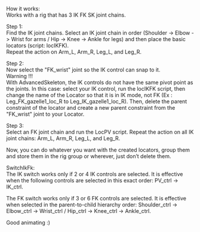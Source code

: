 How it works: <br>
Works with a rig that has 3 IK FK SK joint chains.

Step 1: <br>
Find the IK joint chains. Select an IK joint chain in order (Shoulder -> Elbow -> Wrist for arms / Hip -> Knee -> Ankle for legs) and then place the basic locators (script: locIKFK). <br>
Repeat the action on Arm_L, Arm_R, Leg_L, and Leg_R.

Step 2: <br>
Now select the "FK_wrist" joint so the IK control can snap to it.<br>
Warning !!! <br>
With AdvancedSkeleton, the IK controls do not have the same pivot point as the joints. In this case: select your IK control, run the locIKFK script, then change the name of the Locator so that it is in IK mode, not FK (Ex : Leg_FK_gazelle1_loc_R to Leg_IK_gazelle1_loc_R). Then, delete the parent constraint of the locator and create a new parent constraint from the "FK_wrist" joint to your Locator.

Step 3: <br>
Select an FK joint chain and run the LocPV script. Repeat the action on all IK joint chains: Arm_L, Arm_R, Leg_L, and Leg_R.

Now, you can do whatever you want with the created locators, group them and store them in the rig group or wherever, just don’t delete them.

SwitchIkFk: <br>
The IK switch works only if 2 or 4 IK controls are selected. It is effective when the following controls are selected in this exact order: PV_ctrl -> IK_ctrl.

The FK switch works only if 3 or 6 FK controls are selected. It is effective when selected in the parent-to-child hierarchy order: Shoulder_ctrl -> Elbow_ctrl -> Wrist_ctrl / Hip_ctrl -> Knee_ctrl -> Ankle_ctrl.

Good animating :)
